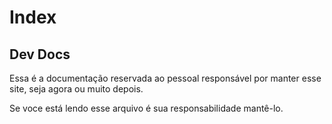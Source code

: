 # Index

## Dev Docs
Essa é a documentação reservada ao pessoal responsável por manter esse site, seja agora ou muito depois. 

Se voce está lendo esse arquivo é sua responsabilidade mantê-lo.

